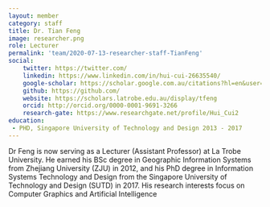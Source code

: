 ```yaml
---
layout: member
category: staff
title: Dr. Tian Feng
image: researcher.png
role: Lecturer
permalink: 'team/2020-07-13-researcher-staff-TianFeng'
social:
    twitter: https://twitter.com/
    linkedin: https://www.linkedin.com/in/hui-cui-26635540/
    google-scholar: https://scholar.google.com.au/citations?hl=en&user=IPHzmmQAAAAJ
    github: https://github.com/
    website: https://scholars.latrobe.edu.au/display/tfeng
    orcid: http://orcid.org/0000-0001-9691-3266
    research-gate: https://www.researchgate.net/profile/Hui_Cui2
education:
 - PHD, Singapore University of Technology and Design 2013 - 2017
---
```


Dr Feng is now serving as a Lecturer (Assistant Professor) at La Trobe University. He earned his BSc degree in Geographic Information Systems from Zhejiang University (ZJU) in 2012, and his PhD degree in Information Systems Technology and Design from the Singapore University of Technology and Design (SUTD) in 2017. His research interests focus on Computer Graphics and Artificial Intelligence